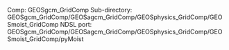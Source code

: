Comp: GEOSgcm_GridComp
Sub-directory: GEOSgcm_GridComp/GEOSagcm_GridComp/GEOSphysics_GridComp/GEOSmoist_GridComp
NDSL port: GEOSgcm_GridComp/GEOSagcm_GridComp/GEOSphysics_GridComp/GEOSmoist_GridComp/pyMoist

